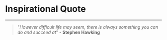 # Inspirational Quote
---
> "*However difficult life may seem, there is always something you can do and succeed at*"
     \- **Stephen Hawking**
